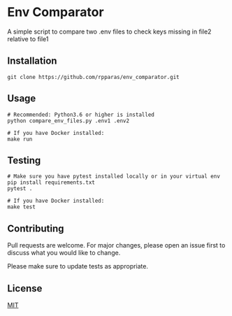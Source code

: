 # Env Comparator

A simple script to compare two .env files to check keys missing in file2 relative to file1

## Installation

```
git clone https://github.com/rpparas/env_comparator.git
```

## Usage

```
# Recommended: Python3.6 or higher is installed
python compare_env_files.py .env1 .env2

# If you have Docker installed:
make run
```

## Testing

```
# Make sure you have pytest installed locally or in your virtual env
pip install requirements.txt
pytest .

# If you have Docker installed:
make test
```

## Contributing

Pull requests are welcome. For major changes, please open an issue first to discuss what you would like to change.

Please make sure to update tests as appropriate.

## License

[MIT](https://choosealicense.com/licenses/mit/)
